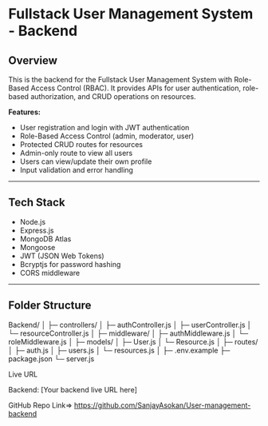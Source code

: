 # Fullstack User Management System - Backend

## Overview
This is the backend for the Fullstack User Management System with Role-Based Access Control (RBAC). It provides APIs for user authentication, role-based authorization, and CRUD operations on resources.

**Features:**
- User registration and login with JWT authentication
- Role-Based Access Control (admin, moderator, user)
- Protected CRUD routes for resources
- Admin-only route to view all users
- Users can view/update their own profile
- Input validation and error handling

---

## Tech Stack
- Node.js
- Express.js
- MongoDB Atlas
- Mongoose
- JWT (JSON Web Tokens)
- Bcryptjs for password hashing
- CORS middleware

---

## Folder Structure

Backend/
│
├─ controllers/
│ ├─ authController.js
│ ├─ userController.js
│ └─ resourceController.js
│
├─ middleware/
│ ├─ authMiddleware.js
│ └─ roleMiddleware.js
│
├─ models/
│ ├─ User.js
│ └─ Resource.js
│
├─ routes/
│ ├─ auth.js
│ ├─ users.js
│ └─ resources.js
│
├─ .env.example
├─ package.json
└─ server.js

Live URL

Backend: [Your backend live URL here]

GitHub Repo
Link=>  https://github.com/SanjayAsokan/User-management-backend
